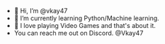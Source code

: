 - 👋 Hi, I’m @vkay47
- 🌱 I’m currently learning Python/Machine learning.
- 👀 I love playing Video Games and that's about it.
- You can reach me out on Discord. @Vkay47

<!---
vkay47/vkay47 is a ✨ special ✨ repository because its `README.md` (this file) appears on your GitHub profile.
You can click the Preview link to take a look at your changes.
--->
